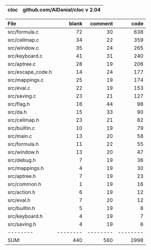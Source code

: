 cloc|github.com/AlDanial/cloc v 2.04
--- | ---

File|blank|comment|code
:-------|-------:|-------:|-------:
src/formula.c|72|30|638
src/cellmap.c|34|22|359
src/window.c|35|24|265
src/keyboard.c|41|31|240
src/aptree.c|28|19|206
src/escape_code.h|14|24|177
src/mappings.c|25|19|174
src/eval.c|22|19|153
src/saving.c|23|21|127
src/flag.h|16|44|98
src/da.h|15|33|90
src/cellmap.h|23|21|82
src/builtin.c|10|19|79
src/main.c|13|20|58
src/formula.h|11|22|55
src/window.h|13|20|47
src/debug.h|7|19|36
src/mappings.h|4|19|30
src/aptree.h|7|19|23
src/common.h|1|19|16
src/action.h|6|19|12
src/eval.h|7|20|12
src/builtin.h|5|19|8
src/keyboard.h|4|19|7
src/saving.h|4|19|6
--------|--------|--------|--------
SUM:|440|560|2998

